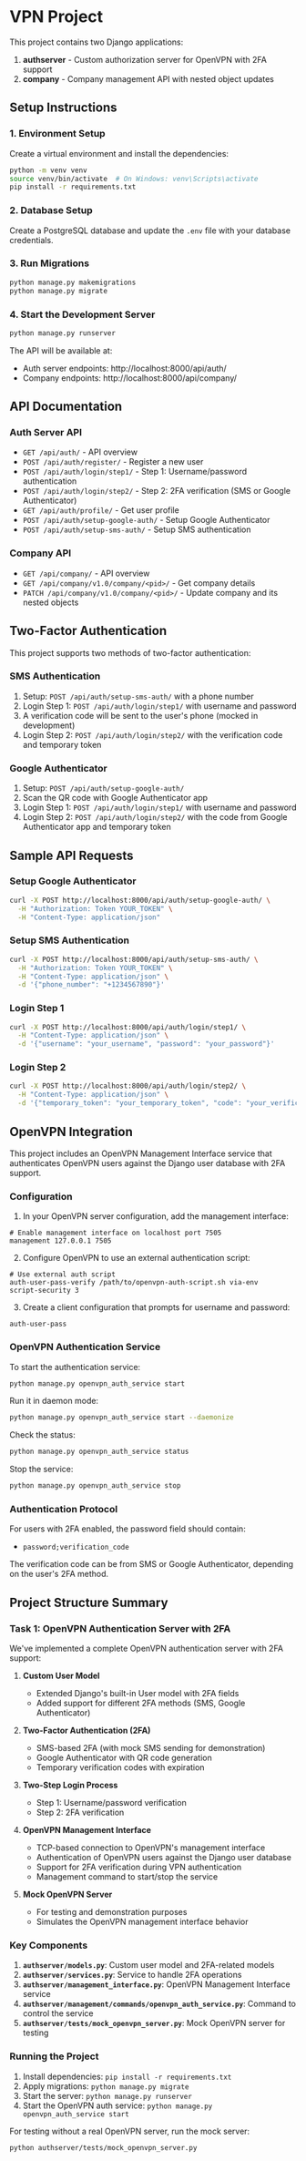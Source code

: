 # VPN Project

This project contains two Django applications:
1. **authserver** - Custom authorization server for OpenVPN with 2FA support
2. **company** - Company management API with nested object updates

## Setup Instructions

### 1. Environment Setup

Create a virtual environment and install the dependencies:

```bash
python -m venv venv
source venv/bin/activate  # On Windows: venv\Scripts\activate
pip install -r requirements.txt
```

### 2. Database Setup

Create a PostgreSQL database and update the `.env` file with your database credentials.

### 3. Run Migrations

```bash
python manage.py makemigrations
python manage.py migrate
```

### 4. Start the Development Server

```bash
python manage.py runserver
```

The API will be available at:
- Auth server endpoints: http://localhost:8000/api/auth/
- Company endpoints: http://localhost:8000/api/company/

## API Documentation

### Auth Server API
- `GET /api/auth/` - API overview
- `POST /api/auth/register/` - Register a new user
- `POST /api/auth/login/step1/` - Step 1: Username/password authentication
- `POST /api/auth/login/step2/` - Step 2: 2FA verification (SMS or Google Authenticator)
- `GET /api/auth/profile/` - Get user profile
- `POST /api/auth/setup-google-auth/` - Setup Google Authenticator
- `POST /api/auth/setup-sms-auth/` - Setup SMS authentication

### Company API
- `GET /api/company/` - API overview
- `GET /api/company/v1.0/company/<pid>/` - Get company details
- `PATCH /api/company/v1.0/company/<pid>/` - Update company and its nested objects 

## Two-Factor Authentication

This project supports two methods of two-factor authentication:

### SMS Authentication
1. Setup: `POST /api/auth/setup-sms-auth/` with a phone number
2. Login Step 1: `POST /api/auth/login/step1/` with username and password
3. A verification code will be sent to the user's phone (mocked in development)
4. Login Step 2: `POST /api/auth/login/step2/` with the verification code and temporary token

### Google Authenticator
1. Setup: `POST /api/auth/setup-google-auth/`
2. Scan the QR code with Google Authenticator app
3. Login Step 1: `POST /api/auth/login/step1/` with username and password
4. Login Step 2: `POST /api/auth/login/step2/` with the code from Google Authenticator app and temporary token

## Sample API Requests

### Setup Google Authenticator
```bash
curl -X POST http://localhost:8000/api/auth/setup-google-auth/ \
  -H "Authorization: Token YOUR_TOKEN" \
  -H "Content-Type: application/json"
```

### Setup SMS Authentication
```bash
curl -X POST http://localhost:8000/api/auth/setup-sms-auth/ \
  -H "Authorization: Token YOUR_TOKEN" \
  -H "Content-Type: application/json" \
  -d '{"phone_number": "+1234567890"}'
```

### Login Step 1
```bash
curl -X POST http://localhost:8000/api/auth/login/step1/ \
  -H "Content-Type: application/json" \
  -d '{"username": "your_username", "password": "your_password"}'
```

### Login Step 2
```bash
curl -X POST http://localhost:8000/api/auth/login/step2/ \
  -H "Content-Type: application/json" \
  -d '{"temporary_token": "your_temporary_token", "code": "your_verification_code"}' 
```

## OpenVPN Integration

This project includes an OpenVPN Management Interface service that authenticates OpenVPN users against the Django user database with 2FA support.

### Configuration

1. In your OpenVPN server configuration, add the management interface:

```
# Enable management interface on localhost port 7505
management 127.0.0.1 7505
```

2. Configure OpenVPN to use an external authentication script:

```
# Use external auth script
auth-user-pass-verify /path/to/openvpn-auth-script.sh via-env
script-security 3
```

3. Create a client configuration that prompts for username and password:

```
auth-user-pass
```

### OpenVPN Authentication Service

To start the authentication service:

```bash
python manage.py openvpn_auth_service start
```

Run it in daemon mode:

```bash
python manage.py openvpn_auth_service start --daemonize
```

Check the status:

```bash
python manage.py openvpn_auth_service status
```

Stop the service:

```bash
python manage.py openvpn_auth_service stop
```

### Authentication Protocol

For users with 2FA enabled, the password field should contain:
- `password;verification_code`

The verification code can be from SMS or Google Authenticator, depending on the user's 2FA method. 

## Project Structure Summary

### Task 1: OpenVPN Authentication Server with 2FA

We've implemented a complete OpenVPN authentication server with 2FA support:

1. **Custom User Model**
   - Extended Django's built-in User model with 2FA fields
   - Added support for different 2FA methods (SMS, Google Authenticator)

2. **Two-Factor Authentication (2FA)**
   - SMS-based 2FA (with mock SMS sending for demonstration)
   - Google Authenticator with QR code generation
   - Temporary verification codes with expiration

3. **Two-Step Login Process**
   - Step 1: Username/password verification
   - Step 2: 2FA verification

4. **OpenVPN Management Interface**
   - TCP-based connection to OpenVPN's management interface
   - Authentication of OpenVPN users against the Django user database
   - Support for 2FA verification during VPN authentication
   - Management command to start/stop the service

5. **Mock OpenVPN Server**
   - For testing and demonstration purposes
   - Simulates the OpenVPN management interface behavior

### Key Components

1. **`authserver/models.py`**: Custom user model and 2FA-related models
2. **`authserver/services.py`**: Service to handle 2FA operations
3. **`authserver/management_interface.py`**: OpenVPN Management Interface service
4. **`authserver/management/commands/openvpn_auth_service.py`**: Command to control the service
5. **`authserver/tests/mock_openvpn_server.py`**: Mock OpenVPN server for testing

### Running the Project

1. Install dependencies: `pip install -r requirements.txt`
2. Apply migrations: `python manage.py migrate`
3. Start the server: `python manage.py runserver`
4. Start the OpenVPN auth service: `python manage.py openvpn_auth_service start`

For testing without a real OpenVPN server, run the mock server:
```bash
python authserver/tests/mock_openvpn_server.py
``` 